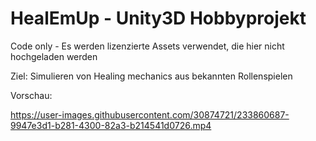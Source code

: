 # HealEmUp - Unity3D Hobbyprojekt

 Code only - Es werden lizenzierte Assets verwendet, die hier nicht hochgeladen werden
 
 Ziel: Simulieren von Healing mechanics aus bekannten Rollenspielen
 
 Vorschau:
 
 

https://user-images.githubusercontent.com/30874721/233860687-9947e3d1-b281-4300-82a3-b214541d0726.mp4




 

